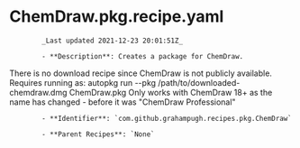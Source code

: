 # ChemDraw.pkg.recipe.yaml

            _Last updated 2021-12-23 20:01:51Z_

            - **Description**: Creates a package for ChemDraw.
There is no download recipe since ChemDraw is not publicly available.
Requires running as: autopkg run --pkg /path/to/downloaded-chemdraw.dmg ChemDraw.pkg
Only works with ChemDraw 18+ as the name has changed - before it was "ChemDraw Professional"


            - **Identifier**: `com.github.grahampugh.recipes.pkg.ChemDraw`

            - **Parent Recipes**: `None`
